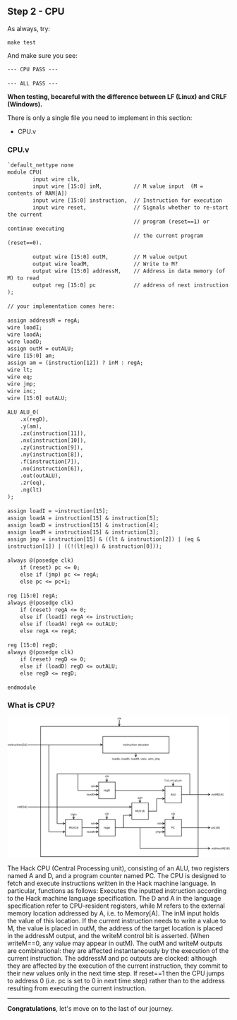 ## Step 2 - CPU

As always, try:

```
make test
```

And make sure you see:

```
--- CPU PASS ---

--- ALL PASS ---
```

**When testing, becareful with the difference between LF (Linux) and CRLF (Windows).**

There is only a single file you need to implement in this section:

- CPU.v

### CPU.v

```
`default_nettype none
module CPU(
		input wire clk,
    	input wire [15:0] inM,         	// M value input  (M = contents of RAM[A])
    	input wire [15:0] instruction, 	// Instruction for execution
		input wire reset,           	// Signals whether to re-start the current
                         				// program (reset==1) or continue executing
                         				// the current program (reset==0).

    	output wire [15:0] outM,        // M value output
    	output wire loadM,          	// Write to M? 
    	output wire [15:0] addressM,    // Address in data memory (of M) to read
    	output reg [15:0] pc         	// address of next instruction
);

// your implementation comes here:

assign addressM = regA;
wire loadI;
wire loadA;
wire loadD;
assign outM = outALU;	
wire [15:0] am;
assign am = (instruction[12]) ? inM : regA;
wire lt;
wire eq;
wire jmp;
wire inc;
wire [15:0] outALU;

ALU ALU_0(
	.x(regD),
	.y(am),
	.zx(instruction[11]),
	.nx(instruction[10]),
	.zy(instruction[9]),
	.ny(instruction[8]),
	.f(instruction[7]),
	.no(instruction[6]),
	.out(outALU),
	.zr(eq),
	.ng(lt)
);

assign loadI = ~instruction[15];
assign loadA = instruction[15] & instruction[5];
assign loadD = instruction[15] & instruction[4];
assign loadM = instruction[15] & instruction[3];
assign jmp = instruction[15] & ((lt & instruction[2]) | (eq & instruction[1]) | ((!(lt|eq)) & instruction[0]));

always @(posedge clk)
	if (reset) pc <= 0;
	else if (jmp) pc <= regA;
	else pc <= pc+1;

reg [15:0] regA;
always @(posedge clk)
	if (reset) regA <= 0;
	else if (loadI) regA <= instruction;
	else if (loadA) regA <= outALU;
	else regA <= regA;

reg [15:0] regD;
always @(posedge clk)
	if (reset) regD <= 0;
	else if (loadD) regD <= outALU;
	else regD <= regD;

endmodule
```



### What is CPU?

![](./img/CPU.png)

The Hack CPU (Central Processing unit), consisting of an ALU, two registers named A and D, and a program counter named PC. The CPU is designed to fetch and execute instructions written in the Hack machine language. In particular, functions as follows: Executes the inputted instruction according to the Hack machine language specification. The D and A in the language specification refer to CPU-resident registers, while M refers to the external memory location addressed by A, i.e. to Memory[A]. The inM input holds the value of this location. If the current instruction needs to write a value to M, the value is placed in outM, the address of the target location is placed in the addressM output, and the writeM control bit is asserted. (When writeM==0, any value may appear in outM). The outM and writeM outputs are combinational: they are affected instantaneously by the execution of the current instruction. The addressM and pc outputs are clocked: although they are affected by the execution of the current instruction, they commit to their new values only in the next time step. If reset==1 then the CPU jumps to address 0 (i.e. pc is set to 0 in next time step) rather than to the address resulting from executing the current instruction.

----

**Congratulations**, let's move on to the last of our journey.
